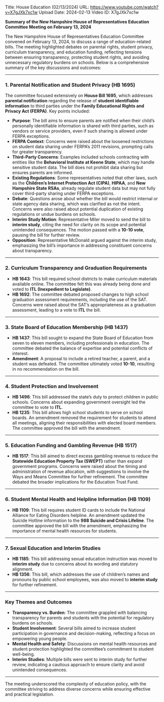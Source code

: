 Title: House Education (02/13/2024)
URL: https://www.youtube.com/watch?v=X7gJXk7xc1w
Upload Date: 2024-02-13
Video ID: X7gJXk7xc1w

**Summary of the New Hampshire House of Representatives Education Committee Meeting on February 13, 2024**

The New Hampshire House of Representatives Education Committee convened on February 13, 2024, to discuss a range of education-related bills. The meeting highlighted debates on parental rights, student privacy, curriculum transparency, and education funding, reflecting tensions between ensuring transparency, protecting student rights, and avoiding unnecessary regulatory burdens on schools. Below is a comprehensive summary of the key discussions and outcomes:

---

### **1. Parental Notification and Student Privacy (HB 1695)**
The committee focused extensively on **House Bill 1695**, which addresses **parental notification** regarding the release of **student identifiable information** to third parties under the **Family Educational Rights and Privacy Act (FERPA)**. Key points included:
- **Purpose**: The bill aims to ensure parents are notified when their child’s personally identifiable information is shared with third parties, such as vendors or service providers, even if such sharing is allowed under FERPA exceptions.
- **FERPA Context**: Concerns were raised about the loosened restrictions on student data sharing under FERPA’s 2011 revisions, prompting calls for greater transparency.
- **Third-Party Concerns**: Examples included schools contracting with entities like the **Behavioral Institute at Keene State**, which may handle sensitive student data. The bill does not prohibit data sharing but ensures parents are informed.
- **Existing Regulations**: Some representatives noted that other laws, such as the **Children’s Internet Protection Act (CIPA)**, **HIPAA**, and **New Hampshire State RSAs**, already regulate student data but may not fully cover third-party sharing under FERPA exceptions.
- **Debate**: Questions arose about whether the bill would restrict internal or state agency data sharing, which was clarified as not the intent. Concerns were also raised about potential duplication of existing regulations or undue burdens on schools.
- **Interim Study Motion**: Representative Miler moved to send the bill to **interim study**, citing the need for clarity on its scope and potential unintended consequences. The motion passed with a **10-10 vote**, pausing the bill for further review.
- **Opposition**: Representative McDonald argued against the interim study, emphasizing the bill’s importance in addressing constituent concerns about transparency.

---

### **2. Curriculum Transparency and Graduation Requirements**
- **HB 1643**: This bill required school districts to make curriculum materials available online. The committee felt this was already being done and voted to **ITL (Inexpedient to Legislate)**.
- **HB 1692**: The committee debated proposed changes to high school graduation assessment requirements, including the use of the SAT. Concerns were raised about the SAT’s appropriateness as a graduation assessment, leading to a vote to **ITL** the bill.

---

### **3. State Board of Education Membership (HB 1437)**
- **HB 1437**: This bill sought to expand the State Board of Education from seven to eleven members, including professionals in education. The committee debated the balance of expertise and potential conflicts of interest.
- **Amendment**: A proposal to include a retired teacher, a parent, and a student was defeated. The committee ultimately voted **10-10**, resulting in no recommendation on the bill.

---

### **4. Student Protection and Involvement**
- **HB 1496**: This bill addressed the state’s duty to protect children in public schools. Concerns about expanding government oversight led the committee to vote to **ITL**.
- **HB 1235**: This bill allows high school students to serve on school boards. An amendment removed the requirement for students to attend all meetings, aligning their responsibilities with elected board members. The committee approved the bill with the amendment.

---

### **5. Education Funding and Gambling Revenue (HB 1517)**
- **HB 1517**: This bill aimed to direct excess gambling revenue to reduce the **Statewide Education Property Tax (SWEPT)** rather than expand government programs. Concerns were raised about the timing and administration of revenue allocation, with suggestions to involve the Ways and Means Committee for further refinement. The committee debated the broader implications for the Education Trust Fund.

---

### **6. Student Mental Health and Helpline Information (HB 1109)**
- **HB 1109**: This bill requires student ID cards to include the National Alliance for Eating Disorders helpline. An amendment updated the Suicide Hotline information to the **988 Suicide and Crisis Lifeline**. The committee approved the bill with the amendment, emphasizing the importance of mental health resources for students.

---

### **7. Sexual Education and Interim Studies**
- **HB 1185**: This bill addressing sexual education instruction was moved to **interim study** due to concerns about its wording and statutory alignment.
- **HB 1356**: This bill, which addresses the use of children’s names and pronouns by public school employees, was also moved to **interim study** for further refinement.

---

### **Key Themes and Outcomes**
- **Transparency vs. Burden**: The committee grappled with balancing transparency for parents and students with the potential for regulatory burdens on schools.
- **Student Involvement**: Several bills aimed to increase student participation in governance and decision-making, reflecting a focus on empowering young people.
- **Mental Health and Safety**: Discussions on mental health resources and student protection highlighted the committee’s commitment to student well-being.
- **Interim Studies**: Multiple bills were sent to interim study for further review, indicating a cautious approach to ensure clarity and avoid unintended consequences.

---

The meeting underscored the complexity of education policy, with the committee striving to address diverse concerns while ensuring effective and practical legislation.